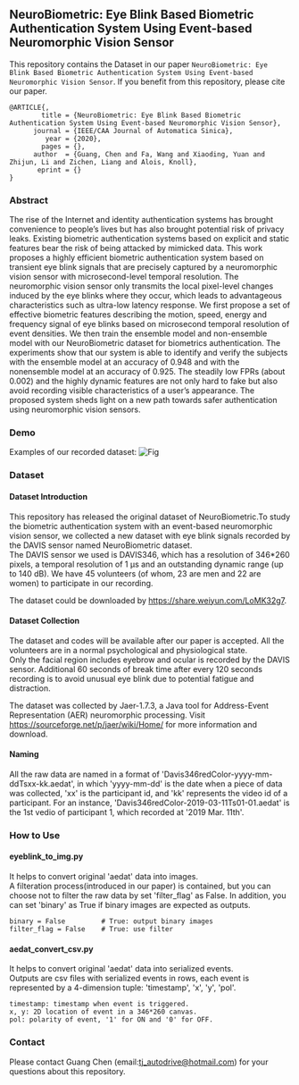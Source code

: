 ## NeuroBiometric: Eye Blink Based Biometric Authentication System Using Event-based Neuromorphic Vision Sensor
This repository contains the Dataset in our paper `NeuroBiometric: Eye Blink Based Biometric Authentication System Using Event-based Neuromorphic Vision Sensor`. If you benefit from this repository, please cite our paper.
```
@ARTICLE{,
        title = {NeuroBiometric: Eye Blink Based Biometric Authentication System Using Event-based Neuromorphic Vision Sensor},
      journal = {IEEE/CAA Journal of Automatica Sinica},
         year = {2020},
        pages = {},
      author  = {Guang, Chen and Fa, Wang and Xiaoding, Yuan and Zhijun, Li and Zichen, Liang and Alois, Knoll}, 
       eprint = {} 
}
```
### Abstract
The rise of the Internet and identity authentication systems has brought convenience to people’s lives but has also brought potential risk of privacy leaks. Existing biometric authentication systems based on explicit and static features bear the risk of being attacked by mimicked data. This work proposes a highly efficient biometric authentication system based on transient eye blink signals that are precisely captured by a neuromorphic vision sensor with microsecond-level temporal resolution. The neuromorphic vision sensor only transmits the local pixel-level changes induced by the eye blinks where they occur, which leads to advantageous characteristics such as ultra-low latency response. We first propose a set of effective biometric features describing the motion, speed, energy and frequency signal of eye blinks based on microsecond temporal resolution of event densities. We then train the ensemble model and non-ensemble model with our NeuroBiometric dataset for biometrics authentication. The experiments show that our system is able to identify and verify the subjects with the ensemble model at an accuracy of 0.948 and with the nonensemble model at an accuracy of 0.925. The steadily low FPRs (about 0.002) and the highly dynamic features are not only hard to fake but also avoid recording visible characteristics of a user’s appearance. The proposed system sheds light on a new path towards safer authentication using neuromorphic vision sensors.
### Demo
Examples of our recorded dataset:
![Fig](https://github.com/tjtum-chenlab/NeuroBiometrics/blob/master/figs/data_series.png)

### Dataset
#### Dataset Introduction
This repository has released the original dataset of NeuroBiometric.To study the biometric authentication system with an event-based neuromorphic vision sensor, we collected a new dataset with eye blink signals recorded by the DAVIS sensor named NeuroBiometric dataset.   
The DAVIS sensor we used is DAVIS346, which has a resolution of 346*260 pixels, a temporal resolution of 1 μs and an outstanding dynamic range (up to 140 dB). We have 45 volunteers (of whom, 23 are men and 22 are women) to participate in our recording.  

The dataset could be downloaded by https://share.weiyun.com/LoMK32g7.

#### Dataset Collection
The dataset and codes will be available after our paper is accepted.
All the volunteers are in a normal psychological and physiological state.   
Only the facial region includes eyebrow and ocular is recorded by the DAVIS sensor. Additional 60 seconds of break time after every 120 seconds recording is to avoid unusual eye blink due to potential fatigue and distraction.  

The dataset was collected by Jaer-1.7.3, a Java tool for Address-Event Representation (AER) neuromorphic processing. Visit https://sourceforge.net/p/jaer/wiki/Home/ for more information and download.

#### Naming
All the raw data are named in a format of 'Davis346redColor-yyyy-mm-ddTsxx-kk.aedat', in which 'yyyy-mm-dd' is the date when a piece of data was collected, 'xx' is the participant id, and 'kk' represents the video id of a participant. For an instance, 'Davis346redColor-2019-03-11Ts01-01.aedat' is the 1st vedio of participant 1, which recorded at '2019 Mar. 11th'.

### How to Use
#### eyeblink_to_img.py
It helps to convert original 'aedat' data into images.  
A filteration process(introduced in our paper) is contained, but you can choose not to filter the raw data by set 'filter_flag' as False.
In addition, you can set 'binary' as True if binary images are expected as outputs.
```
binary = False         # True: output binary images
filter_flag = False    # True: use filter
```
#### aedat_convert_csv.py
It helps to convert original 'aedat' data into serialized events.  
Outputs are csv files with serialized events in rows, each event is represented by a 4-dimension tuple: 'timestamp', 'x', 'y', 'pol'.
```
timestamp: timestamp when event is triggered.  
x, y: 2D location of event in a 346*260 canvas.  
pol: polarity of event, '1' for ON and '0' for OFF.  
```


### Contact 
Please contact Guang Chen (email:tj_autodrive@hotmail.com) for your questions about this repository.

